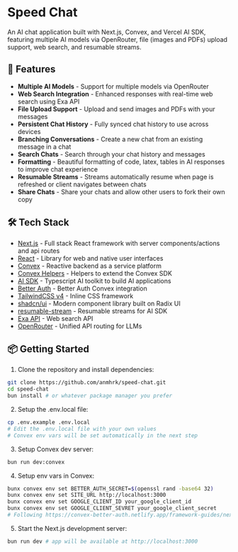 # Speed Chat

An AI chat application built with Next.js, Convex, and Vercel AI SDK, featuring multiple AI models via OpenRouter, file (images and PDFs) upload support, web search, and resumable streams.

## 🚀 Features

- **Multiple AI Models** - Support for multiple models via OpenRouter
- **Web Search Integration** - Enhanced responses with real-time web search using Exa API
- **File Upload Support** - Upload and send images and PDFs with your messages
- **Persistent Chat History** - Fully synced chat history to use across devices
- **Branching Conversations** - Create a new chat from an existing message in a chat
- **Search Chats** - Search through your chat history and messages
- **Formatting** - Beautiful formatting of code, latex, tables in AI responses to improve chat experience
- **Resumable Streams** - Streams automatically resume when page is refreshed or client navigates between chats
- **Share Chats** - Share your chats and allow other users to fork their own copy

## 🛠 Tech Stack

- [Next.js](https://nextjs.org) - Full stack React framework with server components/actions and api routes
- [React](https://react.dev) - Library for web and native user interfaces
- [Convex](https://www.convex.dev) - Reactive backend as a service platform
- [Convex Helpers](https://github.com/get-convex/convex-helpers) - Helpers to extend the Convex SDK
- [AI SDK](https://ai-sdk.dev) - Typescript AI toolkit to build AI applications
- [Better Auth](https://convex-better-auth.netlify.app) - Better Auth Convex integration
- [TailwindCSS v4](https://tailwindcss.com) - Inline CSS framework
- [shadcn/ui](https://ui.shadcn.com) - Modern component library built on Radix UI
- [resumable-stream](https://github.com/vercel/resumable-stream) - Resumable streams for AI SDK
- [Exa API](https://exa.ai) - Web search API
- [OpenRouter](https://openrouter.ai) - Unified API routing for LLMs

## 📦 Getting Started

1. Clone the repository and install dependencies:

```bash
git clone https://github.com/anmhrk/speed-chat.git
cd speed-chat
bun install # or whatever package manager you prefer
```

2. Setup the .env.local file:

```bash
cp .env.example .env.local
# Edit the .env.local file with your own values
# Convex env vars will be set automatically in the next step
```

3. Setup Convex dev server:

```bash
bun run dev:convex
```

4. Setup env vars in Convex:

```bash
bunx convex env set BETTER_AUTH_SECRET=$(openssl rand -base64 32)
bunx convex env set SITE_URL http://localhost:3000
bunx convex env set GOOGLE_CLIENT_ID your_google_client_id
bunx convex env set GOOGLE_CLIENT_SEVRET your_google_client_secret
# Following https://convex-better-auth.netlify.app/framework-guides/next
```

5. Start the Next.js development server:

```bash
bun run dev # app will be available at http://localhost:3000
```
